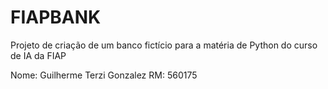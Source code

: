 # FIAPBANK
Projeto de criação de um banco fictício para a matéria de Python do curso de IA da FIAP

Nome: Guilherme Terzi Gonzalez
RM: 560175
